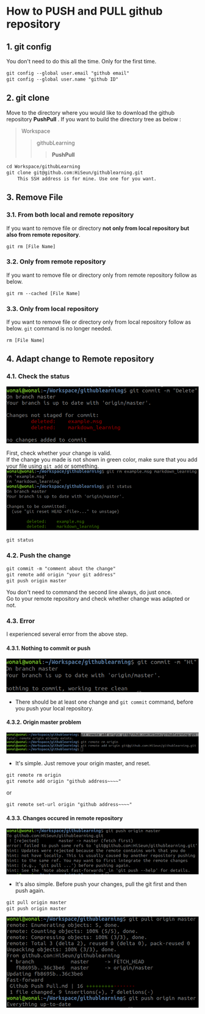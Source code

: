 # How to PUSH and PULL github repository
## 1. git config
You don't need to do this all the time. Only for the first time.

```
git config --global user.email "github email"
git config --global user.name "github ID"
```
## 2. git clone
Move to the directory where you would like to download the github repository **PushPull** .
If you want to build the directory tree as below :
> Workspace
>  >  githubLearning
>  >  > **PushPull**

```
cd Workspace/githubLearning
git clone git@github.com:HiSeun/githublearning.git 
    This SSH address is for mine. Use one for you want.
```

## 3. Remove File
### 3.1. From both local and remote repository
If you want to remove file or directory **not only from local repository but also from remote repository**.
```
git rm [File Name]
```
### 3.2. Only from remote repository
If you want to remove file or directory only from remote repository follow as below.
```
git rm --cached [File Name]
```

### 3.3. Only from local repository
If you want to remove file or directory only from local repository follow as below. ```git``` command is no longer needed.
```
rm [File Name]
```

## 4. Adapt change to Remote repository
### 4.1. Check the status
<img src = "/Shots/pushpull1.png"></img>

First, check whether your change is valid.  
If the change you made is not shown in green color, make sure that you add your file using ```git add``` or something.
<img src = "/Shots/pushpull2.png"></img>
```
git status
```
### 4.2. Push the change
```
git commit -m "comment about the change"
git remote add origin "your git address"
git push origin master
```
You don't need to command the second line always, do just once.   
Go to your remote repository and check whether change was adapted or not.

### 4.3. Error
I experienced several error from the above step.
#### 4.3.1. Nothing to commit or push
<img src = "/Shots/pushpull3.png"></img>
* There should be at least one change and ```git commit``` command, before you push your local repository.

#### 4.3.2. Origin master problem    
<img src = "/Shots/pushpull4.png"></img>
* It's simple. Just remove your origin master, and reset.
```
git remote rm origin
git remote add origin "github address~~~~"
```
or
```
git remote set-url origin "github address~~~~"
```
#### 4.3.3. Changes occured in remote repository
<img src = "/Shots/pushpull5.png"></img>
* It's also simple. Before push your changes, pull the git first and then push again.
```
git pull origin master
git push origin master
```
<img src = "/Shots/pushpull6.png"></img>
